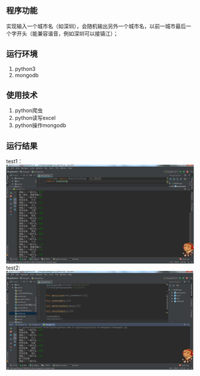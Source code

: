 ## 程序功能
实现输入一个城市名（如深圳），会随机输出另外一个城市名，以前一城市最后一个字开头（能兼容谐音，例如深圳可以接镇江）；
## 运行环境
 1. python3
 2. mongodb
## 使用技术
 1. python爬虫
 2. python读写excel
 3. python操作mongodb
## 运行结果
test1：
![result1](https://github.com/hiyaojie/jielong/raw/master/result1.jpg)
test2:
![result2](https://github.com/hiyaojie/jielong/raw/master/result2.jpg)
